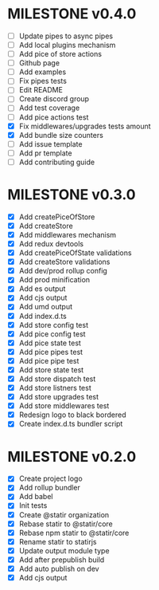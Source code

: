 # MILESTONE v0.4.0

- [ ] Update pipes to async pipes
- [ ] Add local plugins mechanism
- [ ] Add pice of store actions
- [ ] Github page
- [ ] Add examples
- [ ] Fix pipes tests
- [ ] Edit README
- [ ] Create discord group
- [ ] Add test coverage
- [ ] Add pice actions test
- [x] Fix middlewares/upgrades tests amount
- [x] Add bundle size counters
- [ ] Add issue template
- [ ] Add pr template
- [ ] Add contributing guide

# MILESTONE v0.3.0

- [x] Add createPiceOfStore
- [x] Add createStore
- [x] Add middlewares mechanism
- [x] Add redux devtools
- [x] Add createPiceOfState validations
- [x] Add createStore validations
- [x] Add dev/prod rollup config
- [x] Add prod minification
- [x] Add es output
- [x] Add cjs output
- [x] Add umd output
- [x] Add index.d.ts
- [x] Add store config test
- [x] Add pice config test
- [x] Add pice state test
- [x] Add pice pipes test
- [x] Add pice pipe test
- [x] Add store state test
- [x] Add store dispatch test
- [x] Add store listners test
- [x] Add store upgrades test
- [x] Add store middlewares test
- [x] Redesign logo to black bordered
- [x] Create index.d.ts bundler script

# MILESTONE v0.2.0

- [x] Create project logo
- [x] Add rollup bundler
- [x] Add babel
- [x] Init tests
- [x] Create @statir organization
- [x] Rebase statir to @statir/core
- [x] Rebase npm statir to @statir/core
- [x] Rename statir to statirjs
- [x] Update output module type
- [x] Add after prepublish build
- [x] Add auto publish on dev
- [x] Add cjs output
